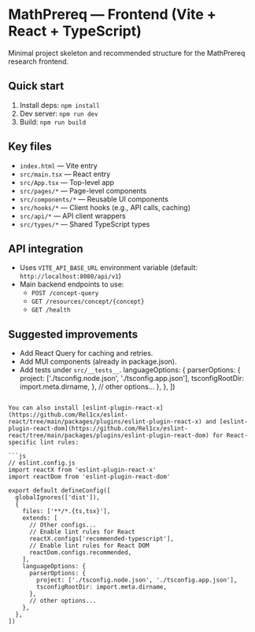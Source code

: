 # MathPrereq — Frontend (Vite + React + TypeScript)

Minimal project skeleton and recommended structure for the MathPrereq research frontend.

## Quick start

1. Install deps: `npm install`
2. Dev server: `npm run dev`
3. Build: `npm run build`

## Key files

- `index.html` — Vite entry
- `src/main.tsx` — React entry
- `src/App.tsx` — Top-level app
- `src/pages/*` — Page-level components
- `src/components/*` — Reusable UI components
- `src/hooks/*` — Client hooks (e.g., API calls, caching)
- `src/api/*` — API client wrappers
- `src/types/*` — Shared TypeScript types

## API integration

- Uses `VITE_API_BASE_URL` environment variable (default: `http://localhost:8080/api/v1`)
- Main backend endpoints to use:
  - `POST /concept-query`
  - `GET /resources/concept/{concept}`
  - `GET /health`

## Suggested improvements

- Add React Query for caching and retries.
- Add MUI components (already in package.json).
- Add tests under `src/__tests__`.
  languageOptions: {
  parserOptions: {
  project: ['./tsconfig.node.json', './tsconfig.app.json'],
  tsconfigRootDir: import.meta.dirname,
  },
  // other options...
  },
  },
  ])

````

You can also install [eslint-plugin-react-x](https://github.com/Rel1cx/eslint-react/tree/main/packages/plugins/eslint-plugin-react-x) and [eslint-plugin-react-dom](https://github.com/Rel1cx/eslint-react/tree/main/packages/plugins/eslint-plugin-react-dom) for React-specific lint rules:

```js
// eslint.config.js
import reactX from 'eslint-plugin-react-x'
import reactDom from 'eslint-plugin-react-dom'

export default defineConfig([
  globalIgnores(['dist']),
  {
    files: ['**/*.{ts,tsx}'],
    extends: [
      // Other configs...
      // Enable lint rules for React
      reactX.configs['recommended-typescript'],
      // Enable lint rules for React DOM
      reactDom.configs.recommended,
    ],
    languageOptions: {
      parserOptions: {
        project: ['./tsconfig.node.json', './tsconfig.app.json'],
        tsconfigRootDir: import.meta.dirname,
      },
      // other options...
    },
  },
])
````
